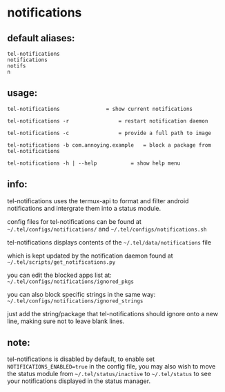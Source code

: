 # notifications

## default aliases:
```
tel-notifications
notifications
notifs
n
```
## usage:
```
tel-notifications				= show current notifications

tel-notifications -r				= restart notification daemon

tel-notifications -c		 		= provide a full path to image

tel-notifications -b com.annoying.example	= block a package from tel-notifications

tel-notifications -h | --help 			= show help menu
```
## info:

tel-notifications uses the termux-api to format and filter android notifications and intergrate them into a status module.

config files for tel-notifications can be found at `~/.tel/configs/notifications/` and `~/.tel/configs/notifications.sh` 

tel-notifications displays contents of the `~/.tel/data/notifications` file

which is kept updated by the notification daemon found at `~/.tel/scripts/get_notifications.py`

you can edit the blocked apps list at: `~/.tel/configs/notifications/ignored_pkgs`

you can also block specific strings in the same way: `~/.tel/configs/notifications/ignored_strings`

just add the string/package that tel-notifications should ignore onto a new line, making sure not to leave blank lines.

## note:

tel-notifications is disabled by default, to enable set `NOTIFICATIONS_ENABLED=true` in the config file, you may also wish to move the status module from `~/.tel/status/inactive` to `~/.tel/status` to see your notifications displayed in the status manager.


